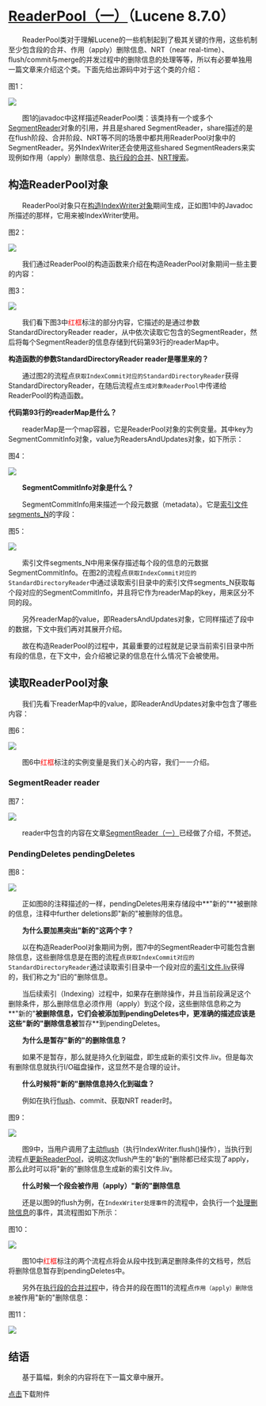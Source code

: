 # [ReaderPool（一）](https://www.amazingkoala.com.cn/Lucene/Index/)（Lucene 8.7.0）

&emsp;&emsp;ReaderPool类对于理解Lucene的一些机制起到了极其关键的作用，这些机制至少包含段的合并、作用（apply）删除信息、NRT（near real-time）、flush/commit与merge的并发过程中的删除信息的处理等等，所以有必要单独用一篇文章来介绍这个类。下面先给出源码中对于这个类的介绍：

图1：

<img src="https://www.amazingkoala.com.cn/uploads/lucene/index/ReaderPool/ReaderPool（一）/1.png">

&emsp;&emsp;图1的javadoc中这样描述ReaderPool类：该类持有一个或多个[SegmentReader](https://www.amazingkoala.com.cn/Lucene/Index/2019/1014/99.html)对象的引用，并且是shared SegmentReader，share描述的是在flush阶段、合并阶段、NRT等不同的场景中都共用ReaderPool对象中的SegmentReader。另外IndexWriter还会使用这些shared SegmentReaders来实现例如作用（apply）删除信息、[执行段的合并](https://www.amazingkoala.com.cn/Lucene/Index/2019/1024/101.html)、[NRT搜索](https://www.amazingkoala.com.cn/Lucene/Index/2019/0916/93.html)。

## 构造ReaderPool对象

&emsp;&emsp;ReaderPool对象只在[构造IndexWriter对象](https://www.amazingkoala.com.cn/Lucene/Index/2019/1127/111.html)期间生成，正如图1中的Javadoc所描述的那样，它用来被IndexWriter使用。

图2：

<img src="https://www.amazingkoala.com.cn/uploads/lucene/index/ReaderPool/ReaderPool（一）/2.png">

&emsp;&emsp;我们通过ReaderPool的构造函数来介绍在构造ReaderPool对象期间一些主要的内容：

图3：

<img src="https://www.amazingkoala.com.cn/uploads/lucene/index/ReaderPool/ReaderPool（一）/3.png">

&emsp;&emsp;我们看下图3中<font color=red>红框</font>标注的部分内容，它描述的是通过参数StandardDirectoryReader reader，从中依次读取它包含的SegmentReader，然后将每个SegmentReader的信息存储到代码第93行的readerMap中。

**构造函数的参数StandardDirectoryReader reader是哪里来的？**

&emsp;&emsp;通过图2的流程点`获取IndexCommit对应的StandardDirectoryReader`获得StandardDirectoryReader，在随后流程点`生成对象ReaderPool`中传递给ReaderPool的构造函数。

**代码第93行的readerMap是什么？**

&emsp;&emsp;readerMap是一个map容器，它是ReaderPool对象的实例变量。其中key为SegmentCommitInfo对象，value为ReadersAndUpdates对象，如下所示：

图4：

<img src="https://www.amazingkoala.com.cn/uploads/lucene/index/ReaderPool/ReaderPool（一）/4.png">

&emsp;&emsp;**SegmentCommitInfo对象是什么？**

&emsp;&emsp;SegmentCommitInfo用来描述一个段元数据（metadata）。它是[索引文件segments_N](https://www.amazingkoala.com.cn/Lucene/suoyinwenjian/2019/0610/65.html)的字段：

图5：

<img src="https://www.amazingkoala.com.cn/uploads/lucene/index/ReaderPool/ReaderPool（一）/5.png">

&emsp;&emsp;索引文件segments_N中用来保存描述每个段的信息的元数据SegmentCommitInfo。在图2的流程点`获取IndexCommit对应的StandardDirectoryReader`中通过读取索引目录中的索引文件segments_N获取每个段对应的SegmentCommitInfo，并且将它作为readerMap的key，用来区分不同的段。

&emsp;&emsp;另外readerMap的value，即ReadersAndUpdates对象，它同样描述了段中的数据，下文中我们再对其展开介绍。

&emsp;&emsp;故在构造ReaderPool的过程中，其最重要的过程就是记录当前索引目录中所有段的信息，在下文中，会介绍被记录的信息在什么情况下会被使用。

## 读取ReaderPool对象

&emsp;&emsp;我们先看下readerMap中的value，即ReaderAndUpdates对象中包含了哪些内容：

图6：

<img src="https://www.amazingkoala.com.cn/uploads/lucene/index/ReaderPool/ReaderPool（一）/6.png">

&emsp;&emsp;图6中<font color=red>红框</font>标注的实例变量是我们关心的内容，我们一一介绍。

### SegmentReader reader

图7：

<img src="https://www.amazingkoala.com.cn/uploads/lucene/index/ReaderPool/ReaderPool（一）/7.png">

&emsp;&emsp;reader中包含的内容在文章[SegmentReader（一）](https://www.amazingkoala.com.cn/Lucene/Index/2019/1014/99.html)已经做了介绍，不赘述。

### PendingDeletes pendingDeletes

图8：

<img src="https://www.amazingkoala.com.cn/uploads/lucene/index/ReaderPool/ReaderPool（一）/8.png">

&emsp;&emsp;正如图8的注释描述的一样，pendingDeletes用来存储段中**"新的"**被删除的信息，注释中further deletions即"新的"被删除的信息。

&emsp;&emsp;**为什么要加黑突出"新的"这两个字？**

&emsp;&emsp;以在构造ReaderPool对象期间为例，图7中的SegmentReader中可能包含删除信息，这些删除信息是在图的流程点`获取IndexCommit对应的StandardDirectoryReader`通过读取索引目录中一个段对应的[索引文件.liv](https://www.amazingkoala.com.cn/Lucene/suoyinwenjian/2019/0425/54.html)获得的，我们称之为"旧的"删除信息。

&emsp;&emsp;当后续索引（Indexing）过程中，如果存在删除操作，并且当前段满足这个删除条件，那么删除信息必须作用（apply）到这个段，这些删除信息称之为**"新的"**被删除信息，它们会被添加到pendingDeletes中，更准确的描述应该是这些"新的"删除信息被**暂存**到pendingDeletes。

&emsp;&emsp;**为什么是暂存"新的"的删除信息？**

&emsp;&emsp;如果不是暂存，那么就是持久化到磁盘，即生成新的索引文件.liv。但是每次有删除信息就执行I/O磁盘操作，这显然不是合理的设计。

&emsp;&emsp;**什么时候将"新的"删除信息持久化到磁盘？**

&emsp;&emsp;例如在执行[flush](https://www.amazingkoala.com.cn/Lucene/Index/2019/0718/75.html)、commit、获取NRT reader时。

图9：

<img src="https://www.amazingkoala.com.cn/uploads/lucene/index/ReaderPool/ReaderPool（一）/9.png">

&emsp;&emsp;图9中，当用户调用了[主动flush](https://www.amazingkoala.com.cn/Lucene/Index/2019/0716/74.html)（执行IndexWriter.flush()操作），当执行到流程点[更新ReaderPool](https://www.amazingkoala.com.cn/Lucene/Index/2019/0812/81.html)，说明这次flush产生的"新的"删除都已经实现了apply，那么此时可以将"新的"删除信息生成新的索引文件.liv。

&emsp;&emsp;**什么时候一个段会被作用（apply）"新的"删除信息**

&emsp;&emsp;还是以图9的flush为例，在`IndexWriter处理事件`的流程中，会执行一个[处理删除信息](https://www.amazingkoala.com.cn/Lucene/Index/2019/0807/80.html)的事件，其流程图如下所示：

图10：

<img src="https://www.amazingkoala.com.cn/uploads/lucene/index/ReaderPool/ReaderPool（一）/10.png">

&emsp;&emsp;图10中<font color=red>红框</font>标注的两个流程点将会从段中找到满足删除条件的文档号，然后将删除信息暂存到pendingDeletes中。

&emsp;&emsp;另外在[执行段的合并过程](https://www.amazingkoala.com.cn/Lucene/Index/2019/1024/101.html)中，待合并的段在图11的流程点`作用（apply）删除信息`被作用"新的"删除信息：

图11：

<img src="https://www.amazingkoala.com.cn/uploads/lucene/index/ReaderPool/ReaderPool（一）/11.png">

## 结语

&emsp;&emsp;基于篇幅，剩余的内容将在下一篇文章中展开。

[点击](https://www.amazingkoala.com.cn/attachment/Lucene/Index/ReaderPool/ReaderPool（一）.zip)下载附件




